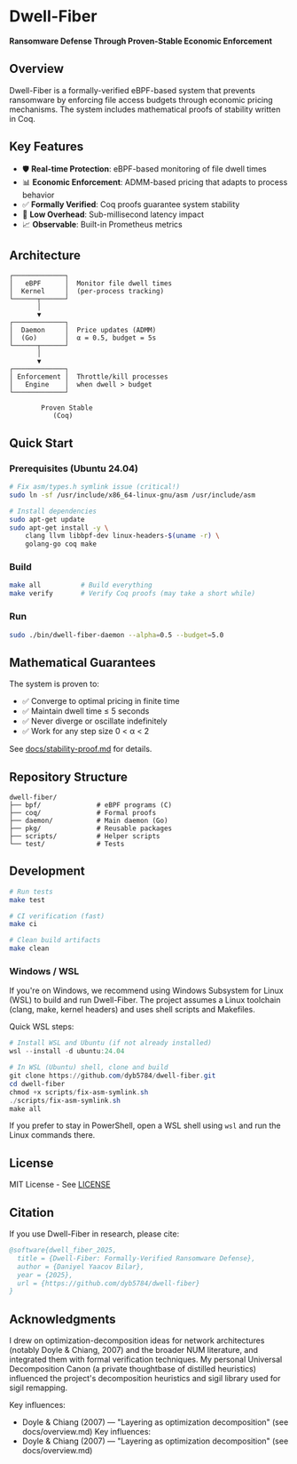 # Dwell-Fiber

**Ransomware Defense Through Proven-Stable Economic Enforcement**

## Overview

Dwell-Fiber is a formally-verified eBPF-based system that prevents ransomware by enforcing file access budgets through economic pricing mechanisms. The system includes mathematical proofs of stability written in Coq.

## Key Features

- 🛡️ **Real-time Protection**: eBPF-based monitoring of file dwell times
- 📊 **Economic Enforcement**: ADMM-based pricing that adapts to process behavior
- ✅ **Formally Verified**: Coq proofs guarantee system stability
- 🚀 **Low Overhead**: Sub-millisecond latency impact
- 📈 **Observable**: Built-in Prometheus metrics

## Architecture

```
┌─────────────┐
│   eBPF      │  Monitor file dwell times
│  Kernel     │  (per-process tracking)
└──────┬──────┘
       │
       ▼
┌─────────────┐
│  Daemon     │  Price updates (ADMM)
│  (Go)       │  α = 0.5, budget = 5s
└──────┬──────┘
       │
       ▼
┌─────────────┐
│ Enforcement │  Throttle/kill processes
│   Engine    │  when dwell > budget
└─────────────┘

        Proven Stable
           (Coq)
```

## Quick Start

### Prerequisites (Ubuntu 24.04)

```bash
# Fix asm/types.h symlink issue (critical!)
sudo ln -sf /usr/include/x86_64-linux-gnu/asm /usr/include/asm

# Install dependencies
sudo apt-get update
sudo apt-get install -y \
    clang llvm libbpf-dev linux-headers-$(uname -r) \
    golang-go coq make
```

### Build

```bash
make all          # Build everything
make verify       # Verify Coq proofs (may take a short while)
```

### Run

```bash
sudo ./bin/dwell-fiber-daemon --alpha=0.5 --budget=5.0
```

## Mathematical Guarantees

The system is proven to:
- ✅ Converge to optimal pricing in finite time
- ✅ Maintain dwell time ≤ 5 seconds
- ✅ Never diverge or oscillate indefinitely
- ✅ Work for any step size 0 < α < 2

See [docs/stability-proof.md](docs/stability-proof.md) for details.

## Repository Structure

```
dwell-fiber/
├── bpf/              # eBPF programs (C)
├── coq/              # Formal proofs
├── daemon/           # Main daemon (Go)
├── pkg/              # Reusable packages
├── scripts/          # Helper scripts
└── test/             # Tests
```

## Development

```bash
# Run tests
make test

# CI verification (fast)
make ci

# Clean build artifacts
make clean
```

### Windows / WSL

If you're on Windows, we recommend using Windows Subsystem for Linux (WSL) to build and run Dwell-Fiber. The project assumes a Linux toolchain (clang, make, kernel headers) and uses shell scripts and Makefiles.

Quick WSL steps:

```powershell
# Install WSL and Ubuntu (if not already installed)
wsl --install -d ubuntu:24.04

# In WSL (Ubuntu) shell, clone and build
git clone https://github.com/dyb5784/dwell-fiber.git
cd dwell-fiber
chmod +x scripts/fix-asm-symlink.sh
./scripts/fix-asm-symlink.sh
make all
```

If you prefer to stay in PowerShell, open a WSL shell using `wsl` and run the Linux commands there.

## License

MIT License - See [LICENSE](LICENSE)

## Citation

If you use Dwell-Fiber in research, please cite:

```bibtex
@software{dwell_fiber_2025,
  title = {Dwell-Fiber: Formally-Verified Ransomware Defense},
  author = {Daniyel Yaacov Bilar},
  year = {2025},
  url = {https://github.com/dyb5784/dwell-fiber}
}
```

## Acknowledgments

 I drew on optimization-decomposition ideas for network architectures (notably Doyle & Chiang, 2007) and the broader NUM literature, and integrated them with formal verification techniques. My personal Universal Decomposition Canon (a private thoughtbase of distilled heuristics) influenced the project's decomposition heuristics and sigil library used for sigil remapping.

 Key influences:
- Doyle & Chiang (2007) — "Layering as optimization decomposition" (see docs/overview.md)
Key influences:
- Doyle & Chiang (2007) — "Layering as optimization decomposition" (see docs/overview.md)

